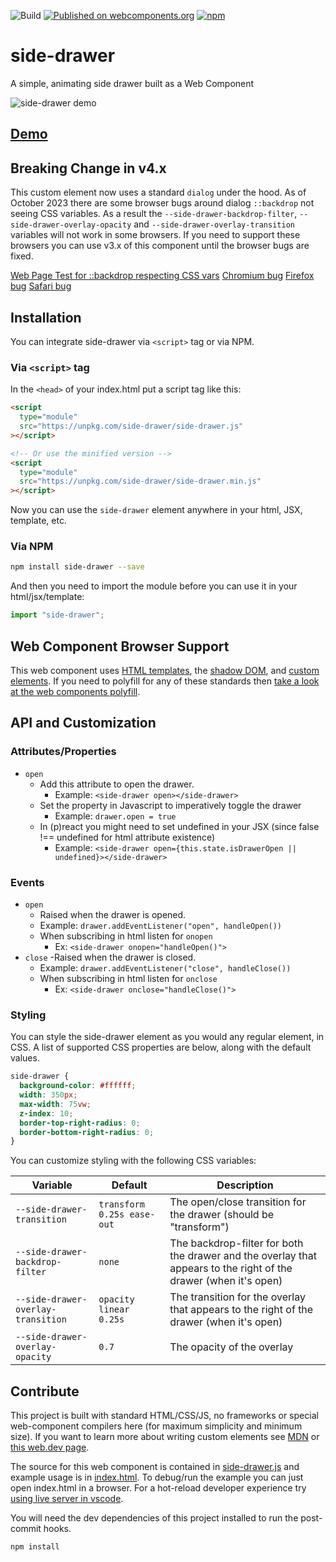 ![Build](https://github.com/wes-goulet/side-drawer/workflows/Build/badge.svg) [![Published on webcomponents.org](https://img.shields.io/badge/webcomponents.org-published-blue.svg?style=flat-square)](https://www.webcomponents.org/element/side-drawer) [![npm](https://img.shields.io/npm/v/side-drawer.svg)](https://npmjs.org/package/side-drawer)

# side-drawer

A simple, animating side drawer built as a Web Component

![side-drawer demo](demo.gif)

## [Demo](https://side-drawer.netlify.com/)

## Breaking Change in v4.x

This custom element now uses a standard `dialog` under the hood. As of October 2023 there are some browser bugs around dialog `::backdrop` not seeing CSS variables. As a result the `--side-drawer-backdrop-filter`, `--side-drawer-overlay-opacity` and `--side-drawer-overlay-transition` variables will not work in some browsers. If you need to support these browsers you can use v3.x of this component until the browser bugs are fixed.

[Web Page Test for ::backdrop respecting CSS vars](https://wpt.fyi/results/html/semantics/interactive-elements/the-dialog-element/backdrop-inherits.html)
[Chromium bug](https://bugs.chromium.org/p/chromium/issues/detail?id=827397)
[Firefox bug](https://bugzilla.mozilla.org/show_bug.cgi?id=1855668)
[Safari bug](https://bugs.webkit.org/show_bug.cgi?id=263834)

## Installation

You can integrate side-drawer via `<script>` tag or via NPM.

### Via `<script>` tag

In the `<head>` of your index.html put a script tag like this:

```html
<script
  type="module"
  src="https://unpkg.com/side-drawer/side-drawer.js"
></script>

<!-- Or use the minified version -->
<script
  type="module"
  src="https://unpkg.com/side-drawer/side-drawer.min.js"
></script>
```

Now you can use the `side-drawer` element anywhere in your html, JSX, template, etc.

### Via NPM

```bash
npm install side-drawer --save
```

And then you need to import the module before you can use it in your html/jsx/template:

```js
import "side-drawer";
```

## Web Component Browser Support

This web component uses [HTML templates](https://caniuse.com/#feat=template), the [shadow DOM](https://caniuse.com/#feat=shadowdomv1), and [custom elements](https://caniuse.com/#feat=custom-elementsv1). If you need to polyfill for any of these standards then [take a look at the web components polyfill](https://github.com/webcomponents/webcomponentsjs).

## API and Customization

### Attributes/Properties

- `open`
  - Add this attribute to open the drawer.
    - Example: `<side-drawer open></side-drawer>`
  - Set the property in Javascript to imperatively toggle the drawer
    - Example: `drawer.open = true`
  - In (p)react you might need to set undefined in your JSX (since false !== undefined for html attribute existence)
    - Example: `<side-drawer open={this.state.isDrawerOpen || undefined}></side-drawer>`

### Events

- `open`
  - Raised when the drawer is opened.
  - Example: `drawer.addEventListener("open", handleOpen())`
  - When subscribing in html listen for `onopen`
    - Ex: `<side-drawer onopen="handleOpen()">`
- `close`
  -Raised when the drawer is closed.
  - Example: `drawer.addEventListener("close", handleClose())`
  - When subscribing in html listen for `onclose`
    - Ex: `<side-drawer onclose="handleClose()">`

### Styling

You can style the side-drawer element as you would any regular element, in CSS. A list of supported CSS properties are below, along with the default values.

```css
side-drawer {
  background-color: #ffffff;
  width: 350px;
  max-width: 75vw;
  z-index: 10;
  border-top-right-radius: 0;
  border-bottom-right-radius: 0;
}
```

You can customize styling with the following CSS variables:

| Variable                           | Default                    | Description                                                                                                      |
| ---------------------------------- | -------------------------- | ---------------------------------------------------------------------------------------------------------------- |
| `--side-drawer-transition`         | `transform 0.25s ease-out` | The open/close transition for the drawer (should be "transform")                                                 |
| `--side-drawer-backdrop-filter`    | `none`                     | The backdrop-filter for both the drawer and the overlay that appears to the right of the drawer (when it's open) |
| `--side-drawer-overlay-transition` | `opacity linear 0.25s`     | The transition for the overlay that appears to the right of the drawer (when it's open)                          |
| `--side-drawer-overlay-opacity`    | `0.7`                      | The opacity of the overlay                                                                                       |

## Contribute

This project is built with standard HTML/CSS/JS, no frameworks or special web-component compilers here (for maximum simplicity and minimum size). If you want to learn more about writing custom elements see [MDN](https://developer.mozilla.org/en-US/docs/Web/Web_Components/Using_custom_elements) or [this web.dev page](https://web.dev/web-components/).

The source for this web component is contained in [side-drawer.js](side-drawer.js) and example usage is in [index.html](index.html). To debug/run the example you can just open index.html in a browser. For a hot-reload developer experience try [using live server in vscode](https://marketplace.visualstudio.com/items?itemName=ritwickdey.LiveServer).

You will need the dev dependencies of this project installed to run the post-commit hooks.

```bash
npm install
```
